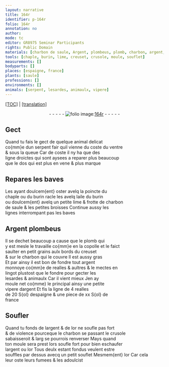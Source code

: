```yaml
---
layout: narrative
title: 164r
identifier: p-164r
folio: 164r
annotation: no
author:
mode: tc
editor: GR8975 Seminar Participants
rights: Public Domain
materials: [charbon de saule, Argent, plombeus, plomb, charbon, argent, or]
tools: [chaple, burin, lime, creuset, crusole, moule, souflet]
measurements: []
bodyparts: []
places: [espaigne, france]
plants: [saule]
professions: []
environments: []
animals: [serpent, lesardes, animaulx, vipere]
---
```


<p><a href="{{ site.baseurl }}/diplomatic/">[TOC]</a> | <a href="{{ site.baseurl }}/_texts/p-164r_tl.md/">[translation]</a></p><div class="folio" align="center">- - - - - <a href="http://gallica.bnf.fr/ark:/12148/btv1b10500001g/f333.item" target="_blank"><img src="https://cu-mkp.github.io/2017-workshop-edition/assets/photo-icon.png" alt="folio image: " style="display:inline-block; margin-bottom:-3px;"/>164r</a> - - - - - </div>  
  

## Gect

 
 Quand tu fais le gect de quelque animal delicat<br/> co{mm}e dun <span class="al">serpent</span> fair quil vienne du coste du ventre<br/> & sous la queue Car de coste il ny ha que des<br/> ligne droictes qui sont aysees a reparer plus beaucoup<br/> que le dos qui est plus en vene & plus marque
 
 
  

## Repares les baves

 
 Les ayant doulcem{ent} oster avelq la poincte du<br/> <span class="tl">chaple</span> ou du <span class="tl">burin</span> racle les avelq laile du <span class="tl">burin</span><br/> ou doulcem{ent} avelq un petite <span class="tl">lime</span> & frotte de <span class="m">charbon<br/> de <span class="pa">saule</span></span> & les petites broisses Continue aussy les<br/> lignes interrompant pas les baves
 
 
  

## <span class="m">Argent</span> <span class="m">plombeus</span>

 
 Il se dechet beaucoup a cause que le <span class="m">plomb</span> qui<br/> y est mesle le travaille co{mm}e en la copolle et le faict<br/> saulter en petit grains aulx bords du <span class="tl">creuset</span><br/> & sur le <span class="m">charbon</span> qui le couvre Il est aussy gras<br/> Et par ainsy il est bon de fondre tout <span class="m">argent</span><br/> monnoye co{mm}e de <span class="cn">realles</span> & aultres & le mectes en<br/> lingot plustost que le fondre pour gecter les<br/> <span class="al">lesardes</span> & <span class="al">animaulx</span> Car il vient mieux Jen ay<br/> moule net co{mme} le principal ainsy une petite<br/> <span class="al">vipere</span> d<span class="m">argent</span> Et fis la ligne de 4 <span class="cn">realles</span><br/> de 20 <span class="cn">S{ol}</span> d<span class="pl">espaigne</span> & une piece de xx <span class="cn">S{ol}</span> de<br/> <span class="pl">france</span>
 
 
  

## Soufler

 
 Quand tu fonds de l<span class="m">argent</span> & de l<span class="m">or</span> ne soufle pas fort<br/> & de violence pourceque le <span class="m">charbon</span> se passant le <span class="tl">crusole</span><br/> sabaisseroit & <span class="del">larg</span> se pourrois renverser Mays quand<br/> ton <span class="tl">moule</span> sera prest lors soufle fort pour bien eschaufer<br/> l<span class="m">argent</span> ou l<span class="m">or</span> Tous deulx estant fondus veulent estre<br/> souffles par dessus avecq un petit <span class="tl">souflet</span> Mesmem{ent} l<span class="m">or</span> Car cela<br/> leur oste leurs fumees & les adoulcist
 
